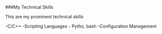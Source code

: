 ###My Technical Skills

This are my prominent technical skills

 -C/C++ 
 -Scripting Languages - Pytho, bash
 -Configuration Management
